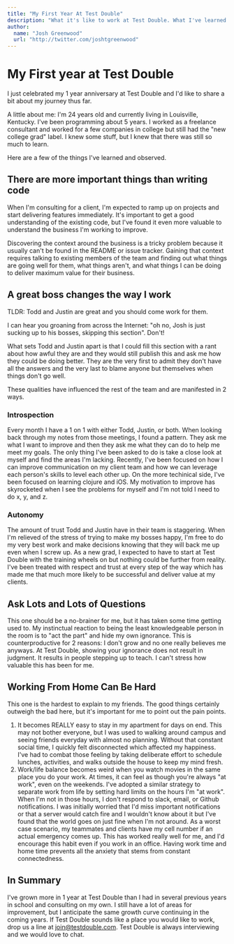 ```yaml
---
title: "My First Year At Test Double"
description: "What it's like to work at Test Double. What I've learned by working at Test Double."
author:
  name: "Josh Greenwood"
  url: "http://twitter.com/joshtgreenwood"
---
```


# My First year at Test Double
I just celebrated my 1 year anniversary at Test Double and I'd like to share a bit about my journey thus far.

A little about me: I'm 24 years old and currently living in Louisville, Kentucky. I've been programming about 5 years. I worked as a freelance consultant and worked for a few companies in college but still had the "new college grad" label. I knew some stuff, but I knew that there was still so much to learn.

Here are a few of the things I've learned and observed.

## There are more important things than writing code
When I'm consulting for a client, I'm expected to ramp up on projects and start delivering features immediately. It's important to get a good understanding of the existing code, but I've found it even more valuable to understand the business I'm working to improve.

Discovering the context around the business is a tricky problem because it usually can't be found in the README or issue tracker. Gaining that context requires talking to existing members of the team and finding out what things are going well for them, what things aren't, and what things I can be doing to deliver maximum value for their business.

## A great boss changes the way I work
TLDR: Todd and Justin are great and you should come work for them.

I can hear you groaning from across the Internet: "oh no, Josh is just sucking up to his bosses, skipping this section". Don't!

What sets Todd and Justin apart is that I could fill this section with a rant about how awful they are and they would still publish this and ask me how they could be doing better. They are the very first to admit they don't have all the answers and the very last to blame anyone but themselves when things don't go well.

These qualities have influenced the rest of the team and are manifested in 2 ways.

### Introspection
Every month I have a 1 on 1 with either Todd, Justin, or both. When looking back through my notes from those meetings, I found a pattern. They ask me what I want to improve and then they ask me what they can do to help me meet my goals. The only thing I've been asked to do is take a close look at myself and find the areas I'm lacking. Recently, I've been focused on how I can improve communication on my client team and how we can leverage each person's skills to level each other up. On the more techinical side, I've been focused on learning clojure and iOS. My motivation to improve has skyrocketed when I see the problems for myself and I'm not told I need to do x, y, and z.

### Autonomy
The amount of trust Todd and Justin have in their team is staggering. When I'm relieved of the stress of trying to make my bosses happy, I'm free to do my very best work and make decisions knowing that they will back me up even when I screw up. As a new grad, I expected to have to start at Test Double with the training wheels on but nothing could be further from reality. I've been treated with respect and trust at every step of the way which has made me that much more likely to be successful and deliver value at my clients.

## Ask Lots and Lots of Questions
This one should be a no-brainer for me, but it has taken some time getting used to. My instinctual reaction to being the least knowledgeable person in the room is to "act the part" and hide my own ignorance. This is counterproductive for 2 reasons: I don't grow and no one really believes me anyways. At Test Double, showing your ignorance does not result in judgment. It results in people stepping up to teach. I can't stress how valuable this has been for me.

## Working From Home Can Be Hard
This one is the hardest to explain to my friends. The good things certainly outweigh the bad here, but it's important for me to point out the pain points.

1. It becomes REALLY easy to stay in my apartment for days on end. This may not bother everyone, but I was used to walking around campus and seeing friends everyday with almost no planning. Without that constant social time, I quickly felt disconnected which affected my happiness. I've had to combat those feeling by taking deliberate effort to schedule lunches, activities, and walks outside the house to keep my mind fresh.
2. Work/life balance becomes weird when you watch movies in the same place you do your work. At times, it can feel as though you're always "at work", even on the weekends. I've adopted a similar strategy to separate work from life by setting hard limits on the hours I'm "at work". When I'm not in those hours, I don't respond to slack, email, or Github notifications. I was initially worried that I'd miss important notifications or that a server would catch fire and I wouldn't know about it but I've found that the world goes on just fine when I'm not around. As a worst case scenario, my teammates and clients have my cell number if an actual emergency comes up. This has worked really well for me, and I'd encourage this habit even if you work in an office. Having work time and home time prevents all the anxiety that stems from constant connectedness.

## In Summary
I've grown more in 1 year at Test Double than I had in several previous years in school and consulting on my own. I still have a lot of areas for improvement, but I anticipate the same growth curve continuing in the coming years. If Test Double sounds like a place you would like to work, drop us a line at join@testdouble.com. Test Double is always interviewing and we would love to chat.
